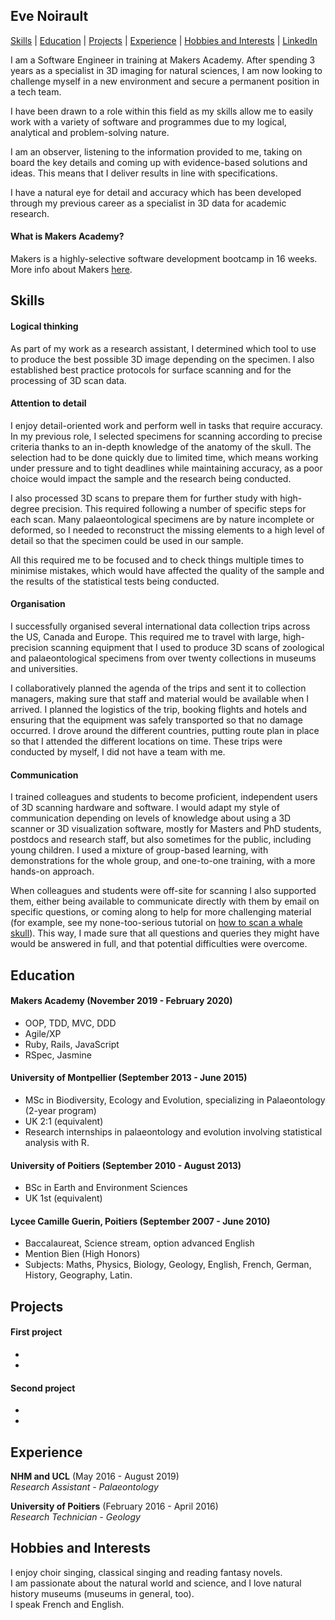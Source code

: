 ## Eve Noirault
[Skills](#skills) | [Education](#education) | [Projects](#projects) |  [Experience](#experience) | [Hobbies and Interests](#hobbies-and-interests) | [LinkedIn](https://www.linkedin.com/in/eve-noirault-251489a5)

I am a Software Engineer in training at Makers Academy. After spending 3 years as a specialist in 3D imaging for natural sciences, I am now looking to challenge myself in a new environment and secure a permanent position in a tech team. 

I have been drawn to a role within this field as my skills allow me to easily work with a variety of software and programmes due to my logical, analytical and problem-solving nature. 

I am an observer, listening to the information provided to me, taking on board the key details and coming up with evidence-based solutions and ideas. This means that I deliver results in line with specifications. 

I have a natural eye for detail and accuracy which has been developed through my previous career as a specialist in 3D data for academic research.


#### What is Makers Academy?
Makers is a highly-selective software development bootcamp in 16 weeks. More info about Makers [here](https://makers.tech/).


## Skills

#### Logical thinking

As part of my work as a research assistant, I determined which tool to use to produce the best possible 3D image depending on the specimen. I also established best practice protocols for surface scanning and for the processing of 3D scan data.

#### Attention to detail

I enjoy detail-oriented work and perform well in tasks that require accuracy. In my previous role, I selected specimens for scanning according to precise criteria thanks to an in-depth knowledge of the anatomy of the skull. The selection had to be done quickly due to limited time, which means working under pressure and to tight deadlines while maintaining accuracy, as a poor choice would impact the sample and the research being conducted. 

I also processed 3D scans to prepare them for further study with high-degree precision. This required following a number of specific steps for each scan. Many palaeontological specimens are by nature incomplete or deformed, so I needed to reconstruct the missing elements to a high level of detail so that the specimen could be used in our sample.

All this required me to be focused and to check things multiple times to minimise mistakes, which would have affected the quality of the sample and the results of the statistical tests being conducted.


#### Organisation

I successfully organised several international data collection trips across the US, Canada and Europe. This required me to travel with large, high-precision scanning equipment that I used to produce 3D scans of zoological and palaeontological specimens from over twenty collections in museums and universities.

I collaboratively planned the agenda of the trips and sent it to collection managers, making sure that staff and material would be available when I arrived. I planned the logistics of the trip, booking flights and hotels and ensuring that the equipment was safely transported so that no damage occurred. I drove around the different countries, putting route plan in place so that I attended the different locations on time. These trips were conducted by myself, I did not have a team with me. 

#### Communication

I trained colleagues and students to become proficient, independent users of 3D scanning hardware and software. I would adapt my style of communication depending on levels of knowledge about using a 3D scanner or 3D visualization software, mostly for Masters and PhD students, postdocs and research staff, but also sometimes for the public, including young children. I used a mixture of group-based learning, with demonstrations for the whole group, and one-to-one training, with a more hands-on approach.

When colleagues and students were off-site for scanning I also supported them, either being available to communicate directly with them by email on specific questions, or coming along to help for more challenging material (for example, see my none-too-serious tutorial on [how to scan a whale skull](https://www.goswamilab.com/single-post/2018/09/05/A-Megaptera-Mission-Recipe-for-scanning-a-humpback-whale-skull)). This way, I made sure that all questions and queries they might have would be answered in full, and that potential difficulties were overcome.

## Education

#### Makers Academy (November 2019 - February 2020)

- OOP, TDD, MVC, DDD
- Agile/XP
- Ruby, Rails, JavaScript
- RSpec, Jasmine

#### University of Montpellier (September 2013 - June 2015)

- MSc in Biodiversity, Ecology and Evolution, specializing in Palaeontology (2-year program)
- UK 2:1 (equivalent)
- Research internships in palaeontology and evolution involving statistical analysis with R.

#### University of Poitiers (September 2010 - August 2013)

- BSc in Earth and Environment Sciences
- UK 1st (equivalent)

#### Lycee Camille Guerin, Poitiers (September 2007 - June 2010)

- Baccalaureat, Science stream, option advanced English
- Mention Bien (High Honors) 
- Subjects: Maths, Physics, Biology, Geology, English, French, German, History, Geography, Latin.

## Projects

#### First project

- 
- 

#### Second project

-
-

## Experience

**NHM and UCL** (May 2016 - August 2019)    
*Research Assistant - Palaeontology*  

**University of Poitiers** (February 2016 - April 2016)   
*Research Technician - Geology*  

## Hobbies and Interests

I enjoy choir singing, classical singing and reading fantasy novels.    
I am passionate about the natural world and science, and I love natural history museums (museums in general, too).  
I speak French and English.    

